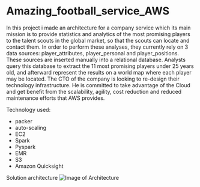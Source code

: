 # Amazing_football_service_AWS
In this project i made an architecture for a company service which its main mission is to provide statistics and analytics of the most promising players to the talent scouts in the global market, so that the scouts can locate and contact them. In order to perform these analyses, they currently rely on 3 data sources: player_attributes, player_personal and player_positions. These sources are inserted manually into a relational database. Analysts query this database to extract the 11 most promising players under 25 years old, and afterward represent the results on a world map where each player may be located. 	 The CTO of the company is looking to re-design their technology infrastructure. He is committed to take advantage of the Cloud and get benefit from the scalability, agility, cost reduction and reduced maintenance efforts that AWS provides.

Technology used:
   * packer
   * auto-scaling
   * EC2
   * Spark
   * Pyspark
   * EMR
   * S3
   * Amazon Quicksight
   
Solution architecture
![Image of Architecture](https://github.com/AmineIzanami/Amazing_football_service_AWS/images/Proposed_solution_architecture.png)
   

